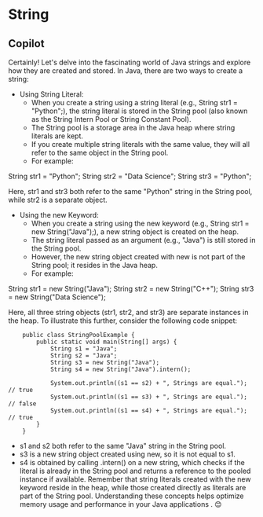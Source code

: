 # String

## Copilot
Certainly! Let's delve into the fascinating world of Java strings and explore how they are created and stored.
In Java, there are two ways to create a string:
- Using String Literal:
    - When you create a string using a string literal (e.g., String str1 = "Python";), the string literal is stored in the String pool (also known as the String Intern Pool or String Constant Pool).
    - The String pool is a storage area in the Java heap where string literals are kept.
    - If you create multiple string literals with the same value, they will all refer to the same object in the String pool.
    - For example:

String str1 = "Python";
String str2 = "Data Science";
String str3 = "Python";

Here, str1 and str3 both refer to the same "Python" string in the String pool, while str2 is a separate object.
- Using the new Keyword:
    - When you create a string using the new keyword (e.g., String str1 = new String("Java");), a new string object is created on the heap.
    - The string literal passed as an argument (e.g., "Java") is still stored in the String pool.
    - However, the new string object created with new is not part of the String pool; it resides in the Java heap.
    - For example:

String str1 = new String("Java");
String str2 = new String("C++");
String str3 = new String("Data Science");

Here, all three string objects (str1, str2, and str3) are separate instances in the heap.
To illustrate this further, consider the following code snippet:
```
    public class StringPoolExample {
        public static void main(String[] args) {
            String s1 = "Java";
            String s2 = "Java";
            String s3 = new String("Java");
            String s4 = new String("Java").intern();

            System.out.println((s1 == s2) + ", Strings are equal."); // true
            System.out.println((s1 == s3) + ", Strings are equal."); // false
            System.out.println((s1 == s4) + ", Strings are equal."); // true
        }
    }
```

- s1 and s2 both refer to the same "Java" string in the String pool.
- s3 is a new string object created using new, so it is not equal to s1.
- s4 is obtained by calling .intern() on a new string, which checks if the literal is already in the String pool and returns a reference to the pooled instance if available.
Remember that string literals created with the new keyword reside in the heap, while those created directly as literals are part of the String pool. Understanding these concepts helps optimize memory usage and performance in your Java applications . 😊
